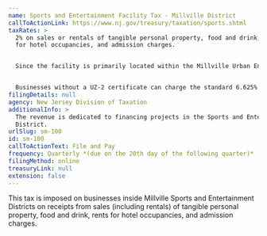 ```yaml
---
name: Sports and Entertainment Facility Tax - Millville District
callToActionLink: https://www.nj.gov/treasury/taxation/sports.shtml
taxRates: >
  2% on sales or rentals of tangible personal property, food and drink, rents
  for hotel occupancies, and admission charges.


  Since the facility is primarily located within the Millville Urban Enterprise Zone, sellers holding a valid UZ-2 certificate may charge the reduced 3.3125% Sales Tax rate.


  Businesses without a UZ-2 certificate can charge the standard 6.625% Sales Tax rate.
filingDetails: null
agency: New Jersey Division of Taxation
additionalInfo: >
  The revenue is dedicated to financing projects in the Sports and Entertainment
  District.
urlSlug: sm-100
id: sm-100
callToActionText: File and Pay
frequency: Quarterly *(due on the 20th day of the following quarter)*
filingMethod: online
treasuryLink: null
extension: false
---
```


This tax is imposed on businesses inside Millville Sports and Entertainment Districts
on receipts from sales (including rentals) of tangible personal property, food and drink, rents for hotel occupancies, and admission charges.
